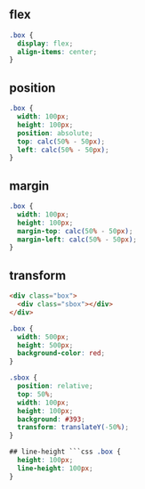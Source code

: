 ## flex

```css
.box {
  display: flex;
  align-items: center;
}
```

## position

```css
.box {
  width: 100px;
  height: 100px;
  position: absolute;
  top: calc(50% - 50px);
  left: calc(50% - 50px);
}
```

## margin

```css
.box {
  width: 100px;
  height: 100px;
  margin-top: calc(50% - 50px);
  margin-left: calc(50% - 50px);
}
```

## transform

```html
<div class="box">
  <div class="sbox"></div>
</div>
```

````css
.box {
  width: 500px;
  height: 500px;
  background-color: red;
}

.sbox {
  position: relative;
  top: 50%;
  width: 100px;
  height: 100px;
  background: #393;
  transform: translateY(-50%);
}

## line-height ```css .box {
  height: 100px;
  line-height: 100px;
}
````
